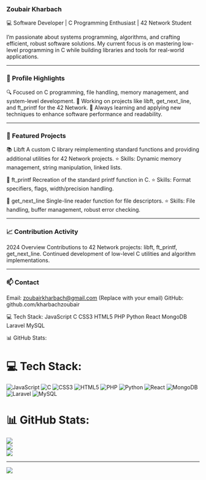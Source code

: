 
### Zoubair Kharbach
💻 Software Developer | C Programming Enthusiast | 42 Network Student

I’m passionate about systems programming, algorithms, and crafting efficient, robust software solutions. My current focus is on mastering low-level programming in C while building libraries and tools for real-world applications.

---
### 🌟 Profile Highlights
🔍 Focused on C programming, file handling, memory management, and system-level development.
🎯 Working on projects like libft, get_next_line, and ft_printf for the 42 Network.
🚀 Always learning and applying new techniques to enhance software performance and readability.

---
### 🚀 Featured Projects
📚 Libft
A custom C library reimplementing standard functions and providing additional utilities for 42 Network projects.
⭐ Skills: Dynamic memory management, string manipulation, linked lists.

📜 ft_printf
Recreation of the standard printf function in C.
⭐ Skills: Format specifiers, flags, width/precision handling.

📖 get_next_line
Single-line reader function for file descriptors.
⭐ Skills: File handling, buffer management, robust error checking.

---
### 📈 Contribution Activity
2024 Overview
Contributions to 42 Network projects: libft, ft_printf, get_next_line.
Continued development of low-level C utilities and algorithm implementations.

---
### 📫 Contact
Email: zoubairkharbach@gmail.com (Replace with your email)
GitHub: github.com/kharbachzoubair

💻 Tech Stack:
JavaScript C CSS3 HTML5 PHP Python React MongoDB Laravel MySQL

📊 GitHub Stats:

# 💻 Tech Stack:
![JavaScript](https://img.shields.io/badge/javascript-%23323330.svg?style=for-the-badge&logo=javascript&logoColor=%23F7DF1E) ![C](https://img.shields.io/badge/c-%2300599C.svg?style=for-the-badge&logo=c&logoColor=white) ![CSS3](https://img.shields.io/badge/css3-%231572B6.svg?style=for-the-badge&logo=css3&logoColor=white) ![HTML5](https://img.shields.io/badge/html5-%23E34F26.svg?style=for-the-badge&logo=html5&logoColor=white) ![PHP](https://img.shields.io/badge/php-%23777BB4.svg?style=for-the-badge&logo=php&logoColor=white) ![Python](https://img.shields.io/badge/python-3670A0?style=for-the-badge&logo=python&logoColor=ffdd54) ![React](https://img.shields.io/badge/react-%2320232a.svg?style=for-the-badge&logo=react&logoColor=%2361DAFB) ![MongoDB](https://img.shields.io/badge/MongoDB-%234ea94b.svg?style=for-the-badge&logo=mongodb&logoColor=white) ![Laravel](https://img.shields.io/badge/laravel-%23FF2D20.svg?style=for-the-badge&logo=laravel&logoColor=white) ![MySQL](https://img.shields.io/badge/mysql-4479A1.svg?style=for-the-badge&logo=mysql&logoColor=white)
# 📊 GitHub Stats:
![](https://github-readme-stats.vercel.app/api?username=kharbachzoubair&theme=dark&hide_border=false&include_all_commits=false&count_private=false)<br/>
![](https://github-readme-streak-stats.herokuapp.com/?user=kharbachzoubair&theme=dark&hide_border=false)<br/>
![](https://github-readme-stats.vercel.app/api/top-langs/?username=kharbachzoubair&theme=dark&hide_border=false&include_all_commits=false&count_private=false&layout=compact)

---
[![](https://visitcount.itsvg.in/api?id=kharbachzoubair&icon=0&color=0)](https://visitcount.itsvg.in)

<!-- Proudly created with GPRM ( https://gprm.itsvg.in ) -->
